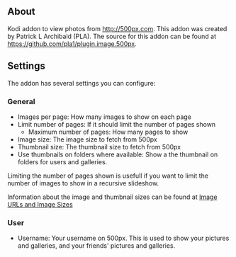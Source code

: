 ## About

Kodi addon to view photos from http://500px.com. This addon was created by Patrick L Archibald (PLA). The source for this addon can be found at https://github.com/pla1/plugin.image.500px.

## Settings

The addon has several settings you can configure:

### General
- Images per page: How many images to show on each page
- Limit number of pages: If it should limit the number of pages shown
  - Maximum number of pages: How many pages to show
- Image size: The image size to fetch from 500px
- Thumbnail size: The thumbnail size to fetch from 500px
- Use thumbnails on folders where available: Show a the thumbnail on folders for users and galleries.

Limiting the number of pages shown is usefull if you want to limit the
number of images to show in a recursive slideshow. 

Information about the image and thumbnail sizes can be found at
[Image URLs and Image Sizes](https://github.com/500px/api-documentation/blob/master/basics/formats_and_terms.md#image-urls-and-image-sizes)

### User
- Username: Your username on 500px. This is used to show your pictures and galleries, and your friends' pictures and galleries.
